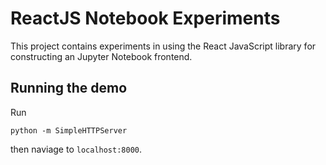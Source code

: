 # ReactJS Notebook Experiments

This project contains experiments in using the React JavaScript library for constructing an Jupyter Notebook frontend.

## Running the demo

Run

```python -m SimpleHTTPServer```

then naviage to ```localhost:8000```.